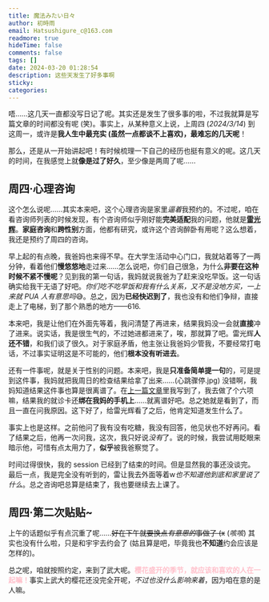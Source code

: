```yaml
---
title: 魔法みたい日々
author: 初時雨
email: Hatsushigure_c@163.com
readmore: true
hideTime: false
comments: false
tags: []
date: 2024-03-20 01:28:54
description: 这些天发生了好多事啊
sticky:
categories:
---
```


唔……这几天一直都没写日记了呢。其实还是发生了很多事的啦，不过我就算是写篇文章的时间都没有呢 (笑)。事实上，从某种意义上说，上周四 (_2024/3/14_) 到这周一，或许是**我人生中最充实 (虽然一点都谈不上喜欢)，最难忘的几天呢**！

那么，还是从一开始讲起吧！有时候梳理一下自己的经历也挺有意义的呢。这几天的时间，在我感觉上就**像是过了好久**，至少像是两周了呢……

## 周四·心理咨询

这个怎么说呢……其实本来吧，这个心理咨询是家里*逼着*我预约的。不过呢，咱在看咨询师列表的时候发现，有个咨询师似乎刚好能**完美适配**我的问题，他就是[**雷光辉**](#)。**家庭咨询**和**跨性别**方面，他都有研究，或许这个咨询醉卧有用呢？这么想着，我还是预约了周四的咨询。

早上起的有点晚，我爸妈也来得不早。在大学生活动中心门口，我就站着等了一两分钟，看着他们**慢悠悠地**走过来……怎么说吧，你们自己很急，为什么**非要在这种时候不紧不慢呢**？见到我的第一句话，我妈就说我爸为了赶来没吃早饭。这一句话确实给我干无语了好吧。*你们吃不吃早饭和我有什么关系，又不是没地方买，一上来就 PUA 人有意思吗*😅。总之，因为**已经快迟到了**，我也没有和他们争辩，直接走上了电梯，到了那个熟悉的地方——616.

本来吧，我是让他们在外面先等着，我问清楚了再进来，结果我妈没一会就**直接**冲了进来。说实话，我是很生气的，不过她进都进来了，唉，那就算了吧。雷光辉**人还不错**，和我们谈了很久。对于家庭矛盾，他主张让我爸妈少管我，不要经常打电话，不过事实证明这是不可能的，他们**根本没有听进去**。

还有一件事呢，就是关于性别的问题。本来吧，我是**只准备简单提一句**的，可是提到这件事，我妈就把我周日的检查结果给拿了出来……(心跳骤停.jpg) 没错啊，我妈知道结果这件事也算是很离谱了。在[上一篇文章](https://blog.hatsushigure.shop/something-personal/2024/first-date-with-yuyu/)里我写到了，我去做了个六项嘛，结果我的就诊卡还**绑在我妈的手机上**……就离谱好吧。总之她就是看到了，而且一直在问我原因。这下好了，给雷光辉看了之后，他肯定知道发生什么了。

事实上也是这样。之前他问了我有没有吃糖，我没有回答，他见状也不好再问。看了结果之后，他再一次问我，这次，我只好说*没有*了。说的时候，我尝试用眨眼来暗示他，可惜有点太用力了，**似乎**被我爸察觉了。

时间过得很快，我的 session 已经到了结束的时间。但是显然我的事还没谈完。最后一点，我是完全没有听到的，雷让我去外面等着w*也不知道他到底和家里说了什么*。总之咨询吧总算是结束了，我也要继续去上课了。

## 周四·第二次贴贴~

上午的话题似乎有点沉重了呢……~~好在下午就要换点*有意思的*事做了 (x~~ (*咳咳*) 其实也没有什么啦，只是和宇宇去约会了 (姑且算是吧，毕竟我也**不知道**约会应该是怎样的)。

总之呢，咱就按照约定，来到了武大呢。<font color=pink>**樱花盛开的季节，就应该和喜欢的人在一起嘛！**</font>事实上武大的樱花还没完全开呢，_不过也没什么影响来着_，因为咱在意的是人嘛。